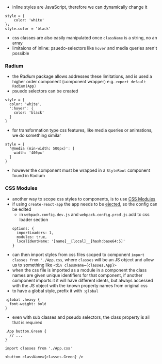 - inline styles are JavaScript, therefore we can dynamically change it
```
style = {
    color: 'white'
};
style.color = 'black'
```
- css classes are also easily manipulated once `className` is a string, no an array
- limitaions of inline: psuedo-selectors like `hover` and media queries aren't possible


### Radium

- the *Radium* package allows addresses these limitations, and is used a higher order component (component wrapper) e.g. `export default Radium(App)`
- psuedo selectors can be created
```
style = {
  color: 'white',
  ':hover': {
    color: 'black'
  }
}

```
- for transformation type css features, like media queries or animations, we do something similar
```
style = {
  '@media (min-width: 500px)': {
    width: '400px'
  }
}

```
- however the component must be wrapped in a `StyleRoot` component found in Radium

### CSS Modules

- another way to scope css styles to components, is to use [CSS Modules](https://github.com/css-modules/css-modules)
- if using `create-react-app` the app needs to be [ejected](https://medium.com/nulogy/how-to-use-css-modules-with-create-react-app-9e44bec2b5c2), so the config can be edited
  - in `webpack.config.dev.js` and `webpack.config.prod.js` add to css loader section
  ```
  options: {
    importLoaders: 1,
    modules: true,
    localIdentName: '[name]__[local]__[hash:base64:5]'
  }
  ```
- can then import styles from css files scoped to component `import classes from './App.css`, where `classes` will be an JS object and allow us to something like `<div className={classes.App}>`
- when the css file is imported as a module in a component the class names are given unique identifiers for that component, if another component imports it it will have different idents, but always accessed with the JS object with the known property names from original css
- to have a global style, prefix it with `:global`
```
:global .heavy {
  font-weight: bold
}
```
- even with sub classes and pseudo selectors, the class property is all that is required
```
.App button.Green {
  // ...
}

import classes from './App.css'

<button className={classes.Green} />
```
